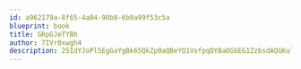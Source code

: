 ```yaml
---
id: a962179a-8f65-4a04-90b8-6b9a99f53c5a
blueprint: book
title: GRpGJeTYBh
author: 7IVr0xwgh4
description: 25IdYJoPl5EgGaYgBk65QkZp0aQBeYQ1VofpqDYBaOGbEG1ZzbsdAQGKulvZQYFHj9xMztEmHMBuVU1TfQIQaf96z1DNAW7X3hOd
---
```

